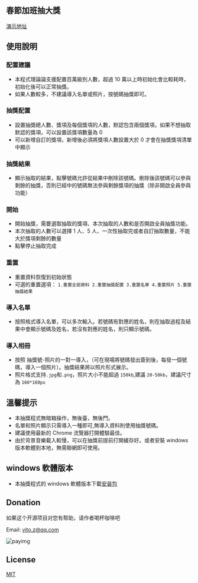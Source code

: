 ## 春節加班抽大獎

[演示地址](https://vitozyf.github.io/lucky-draw/index.html)

## 使用說明

### 配置建議

- 本程式理論論支援配置百萬級別人數，超過 10 萬以上時初始化會比較耗時，初始化後可以正常抽獎。
- 如果人數較多，不建議導入名單或照片，按號碼抽獎即可。

### 抽獎配置

- 設置抽獎總人數、獎項及每個獎項的人數，默認包含兩個獎項，如果不想抽取默認的獎項，可以設置該獎項數量為 0
- 可以新增自訂的獎項，新增後必須將獎項人數設置大於 0 才會在抽獎獎項清單中顯示

### 抽獎結果

- 顯示抽取的結果，點擊號碼允許從結果中刪除該號碼。刪除後該號碼可以參與剩餘的抽獎，否則已經中的號碼無法參與剩餘獎項的抽獎（除非開啟全員參與功能）

### 開始

- 開始抽獎，需要選取抽取的獎項、本次抽取的人數和是否開啟全員抽獎功能。
- 本次抽取的人數可以選擇 1 人、5 人、一次性抽取完或者自訂抽取數量，不能大於獎項剩餘的數量
- 點擊停止抽取完成

### 重置

- 重置資料恢復到初始狀態
- 可選的重置選項：
  `1.重置全部資料 2.重置抽獎配置 3.重置名單 4.重置照片 5.重置抽獎結果`

### 導入名單

- 按照格式導入名單，可以多次輸入。若號碼有對應的姓名，則在抽取過程及結果中會顯示號碼及姓名，若沒有對應的姓名，則只顯示號碼。

### 導入相冊

- 按照 抽獎號-照片的一對一導入，（可在現場將號碼發出簽到後，每發一個號碼，導入一個照片）。抽獎結果將以照片形式展示。
- 照片格式支持`.jpg`和`.png`，照片大小不能超過 `150kb`,建議 `20-50kb`，建議尺寸為 `160*160px`

## 溫馨提示

- 本抽獎程式無暗箱操作，無後臺，無後門。
- 名單和照片顯示只需導入一種即可,無導入資料則使用抽獎號碼。
- 建議使用最新的 Chrome 流覽器打開體驗最佳。
- 由於背景音樂載入較慢，可以在抽獎前提前打開緩存好。或者安裝 windows 版本軟體到本地，無需聯網即可使用。

## windows 軟體版本


- 本抽獎程式的 windows 軟體版本下載[安装包](https://github.com/vitozyf/lucky-draw/releases)

## Donation

如果这个开源项目对您有帮助，请作者喝杯咖啡吧

Email: vito.z@qq.com

![payimg](./public/pay.png)

## License

[MIT](https://choosealicense.com/licenses/mit/)
